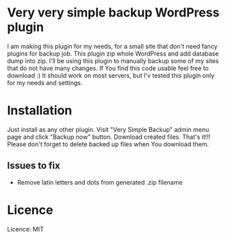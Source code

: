 # Very very simple backup WordPress plugin
I am making this plugin for my needs, for a small site that don't need fancy plugins for backup job. This plugin zip whole WordPress and add database dump into zip. 
I'll be using this plugin to manually backup some of my sites that do not have many changes. If You find this code usable feel free to download :) 
It should work on most servers, but I'v tested this plugin only for my needs and settings. 

# Installation
Just install as any other plugin. Visit "Very Simple Backup" admin menu page and click "Backup now" button. Download created files. That's it!!! 
Please don't forget to delete backed up files when You download them.

## Issues to fix

* Remove latin letters and dots from generated .zip filename

# Licence
Licence: MIT
